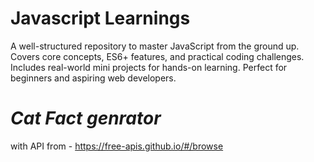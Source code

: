 # Javascript Learnings
 A well-structured repository to master JavaScript from the ground up. Covers core concepts, ES6+ features, and practical coding challenges. Includes real-world mini projects for hands-on learning. Perfect for beginners and aspiring web developers.

 # *Cat Fact genrator* 
 with API from - https://free-apis.github.io/#/browse

 
 
